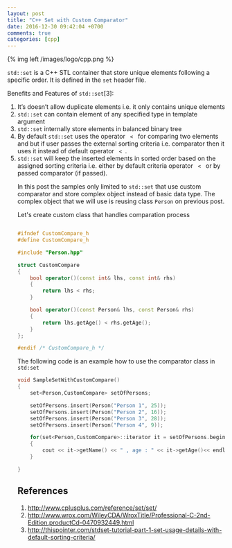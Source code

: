 ```yaml
---
layout: post
title: "C++ Set with Custom Comparator"
date: 2016-12-30 09:42:04 +0700
comments: true
categories: [cpp]
---
```


{% img left /images/logo/cpp.png %}

<code>std::set</code> is a C++ STL container that store unique elements following a specific order. It is defined in the <code>set</code> header file.
<br/>

Benefits and Features of <code>std::set</code>[3]:
<ol>
<li>It’s doesn’t allow duplicate elements i.e. it only contains unique elements</li>
<li>
<code>std::set</code> can contain element of any specified type in template argument
</li>
<li>
<code>std::set</code> internally store elements in balanced binary tree
</li>
<li>
 By default <code>std::set</code> uses the operator <code> < </code> for comparing two elements and but if user passes the external sorting criteria i.e. comparator then it uses it instead of default operator <code> < </code>.
</li>
<li>
<code>std::set</code> will keep the inserted elements in sorted order based on the assigned sorting criteria i.e. either by default criteria operator <code> < </code> or by passed comparator (if passed).
</li>

In this post the samples only limited to <code>std::set</code> that use custom comparator and store complex object instead of basic data type. The complex object that we will use is reusing class <code>Person</code> on previous post.

Let's create custom class that handles comparation process

``` c++ CustomCompare

#ifndef CustomCompare_h
#define CustomCompare_h

#include "Person.hpp"

struct CustomCompare
{
    bool operator()(const int& lhs, const int& rhs)
    {
        return lhs < rhs;
    }

    bool operator()(const Person& lhs, const Person& rhs)
    {
        return lhs.getAge() < rhs.getAge();
    }
};

#endif /* CustomCompare_h */

```

The following code is an example how to use the comparator class in <code>std:set</code>
``` c++ sample how to use
void SampleSetWithCustomCompare()
{
    set<Person,CustomCompare> setOfPersons;

    setOfPersons.insert(Person("Person 1", 25));
    setOfPersons.insert(Person("Person 2", 16));
    setOfPersons.insert(Person("Person 3", 28));
    setOfPersons.insert(Person("Person 4", 9));

    for(set<Person,CustomCompare>::iterator it = setOfPersons.begin(); it!=setOfPersons.end(); ++it)
    {
        cout << it->getName() << " , age : " << it->getAge()<< endl;
    }

}
```

## References
1. http://www.cplusplus.com/reference/set/set/
2. http://www.wrox.com/WileyCDA/WroxTitle/Professional-C-2nd-Edition.productCd-0470932449.html
3. http://thispointer.com/stdset-tutorial-part-1-set-usage-details-with-default-sorting-criteria/
